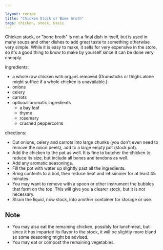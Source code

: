 ```yaml
---

layout: recipe
title: "Chicken Stock or Bone Broth"
tags: chicken, stock, basic
---
```


Chicken stock, or "bone broth" is not a final dish in itself, but is used in many soups and other dishes to add great taste to something otherwise very simple.
While it is easy to make, it sells for very expensive in the store, so it's a good thing to know to make by yourself since it can be done very cheaply.

ingredients:
- a whole raw chicken with organs removed (Drumsticks or thighs alone might suffice if a whole chicken is unavailable.)
- onions
- celery
- carrots
- optional aromatic ingredients
	- a bay leaf
	- thyme
	- rosemary
	- crushed peppercorns

directions:
- Cut onions, celery and carrots into large chunks (you don't even need to remove the onion peels), add to a large empty pot (stock pot).
- Add the chicken to the pot as well. It is fine to butcher the chicken to reduce its size, but include all bones and tendons as well.
- Add any aromatic seasonings.
- Fill the pot with water up slightly past all the ingredients.
- Bring contents to a boil, then reduce heat and let simmer for at least 45 minutes.
- You may want to remove with a spoon or other instrument the bubbles that form on the top. This will give you a clearer stock, but it is not necessary.
- Strain the liquid, now stock, into another container for storage or use.

## Note

- You may also eat the remaining chicken, possibly for lunchmeat, but since it has imparted its flavor to the stock, it will be slightly more bland so some seasoning might be advised.
- You may eat or compost the remaining vegetables.
